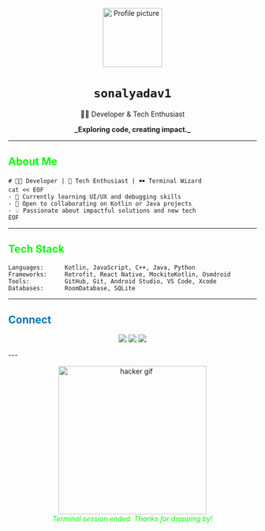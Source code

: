 <p align="center">
  <img src="https://avatars.githubusercontent.com/u/879615838?v=4" width="120" alt="Profile picture"/>
</p>

<h1 align="center"><code>sonalyadav1</code></h1>
<p align="center">👩‍💻 Developer & Tech Enthusiast</p>
<p align="center"><b>_Exploring code, creating impact._</b></p>

---

## <span style="color:#00ff00;">About Me</span>

```shell
# 👩‍💻 Developer | 🚀 Tech Enthusiast | 🕶️ Terminal Wizard
cat << EOF
- 🔭 Currently learning UI/UX and debugging skills
- 🤝 Open to collaborating on Kotlin or Java projects
- 💡 Passionate about impactful solutions and new tech
EOF
```

---

## <span style="color:#00ff00;">Tech Stack</span>

```shell
Languages:      Kotlin, JavaScript, C++, Java, Python
Frameworks:     Retrofit, React Native, MockitoKotlin, Osmdroid
Tools:          GitHub, Git, Android Studio, VS Code, Xcode
Databases:      RoomDatabase, SQLite
```

---

## <span style="color:#0077b5;">Connect</span>

<p align="center">
  <a href="mailto:sonal.y6390@gmail.com"><img src="https://img.shields.io/badge/email-D44638?style=for-the-badge&logo=gmail&logoColor=white" /></a>
  <a href="https://www.linkedin.com/in/sonal-yadav-193471238/"><img src="https://img.shields.io/badge/linkedin-0077b5?style=for-the-badge&logo=linkedin&logoColor=white" /></a>
  <a href="https://x.com/SonalYa944317"><img src="https://img.shields.io/badge/twitter-1DA1F2?style=for-the-badge&logo=twitter&logoColor=white" /></a>
</p>
---

<p align="center">
  <img src="https://media.giphy.com/media/3o7TKMt1VVNkHV2PaE/giphy.gif" width="300" alt="hacker gif" /><br/>
  <i><span style="color:#00ff00;">Terminal session ended. Thanks for dropping by!</span></i>
</p>
